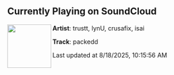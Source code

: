 ## Currently Playing on SoundCloud

[<img align="left" width="100" src="https://i1.sndcdn.com/artworks-QDuohAZHagdTGXWx-xIt8Ng-t500x500.jpg">](https://soundcloud.com/1afflicted/packedup)

**Artist**: trustt, lynU, crusafix, isai 

**Track**: packedd

Last updated at 8/18/2025, 10:15:56 AM

